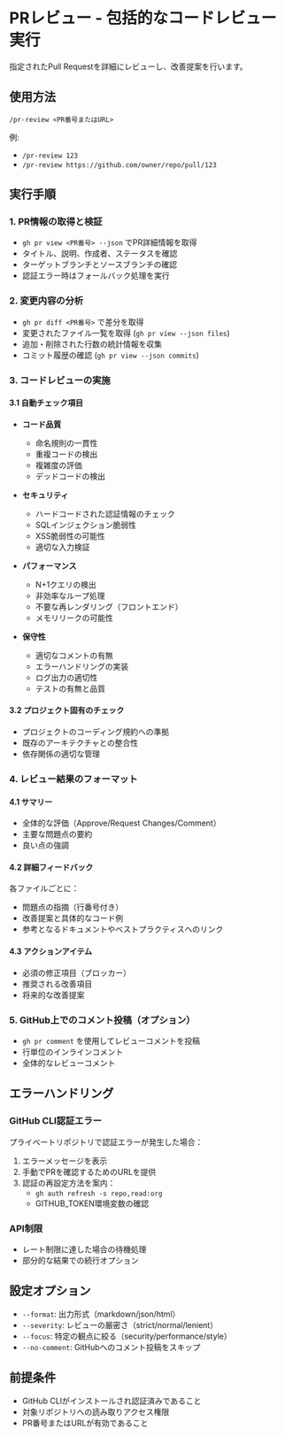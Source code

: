 # PRレビュー - 包括的なコードレビュー実行

指定されたPull Requestを詳細にレビューし、改善提案を行います。

## 使用方法
`/pr-review <PR番号またはURL>`

例:
- `/pr-review 123`
- `/pr-review https://github.com/owner/repo/pull/123`

## 実行手順

### 1. PR情報の取得と検証
- `gh pr view <PR番号> --json` でPR詳細情報を取得
- タイトル、説明、作成者、ステータスを確認
- ターゲットブランチとソースブランチの確認
- 認証エラー時はフォールバック処理を実行

### 2. 変更内容の分析
- `gh pr diff <PR番号>` で差分を取得
- 変更されたファイル一覧を取得 (`gh pr view --json files`)
- 追加・削除された行数の統計情報を収集
- コミット履歴の確認 (`gh pr view --json commits`)

### 3. コードレビューの実施

#### 3.1 自動チェック項目
- **コード品質**
  - 命名規則の一貫性
  - 重複コードの検出
  - 複雑度の評価
  - デッドコードの検出

- **セキュリティ**
  - ハードコードされた認証情報のチェック
  - SQLインジェクション脆弱性
  - XSS脆弱性の可能性
  - 適切な入力検証

- **パフォーマンス**
  - N+1クエリの検出
  - 非効率なループ処理
  - 不要な再レンダリング（フロントエンド）
  - メモリリークの可能性

- **保守性**
  - 適切なコメントの有無
  - エラーハンドリングの実装
  - ログ出力の適切性
  - テストの有無と品質

#### 3.2 プロジェクト固有のチェック
- プロジェクトのコーディング規約への準拠
- 既存のアーキテクチャとの整合性
- 依存関係の適切な管理

### 4. レビュー結果のフォーマット

#### 4.1 サマリー
- 全体的な評価（Approve/Request Changes/Comment）
- 主要な問題点の要約
- 良い点の強調

#### 4.2 詳細フィードバック
各ファイルごとに：
- 問題点の指摘（行番号付き）
- 改善提案と具体的なコード例
- 参考となるドキュメントやベストプラクティスへのリンク

#### 4.3 アクションアイテム
- 必須の修正項目（ブロッカー）
- 推奨される改善項目
- 将来的な改善提案

### 5. GitHub上でのコメント投稿（オプション）
- `gh pr comment` を使用してレビューコメントを投稿
- 行単位のインラインコメント
- 全体的なレビューコメント

## エラーハンドリング

### GitHub CLI認証エラー
プライベートリポジトリで認証エラーが発生した場合：
1. エラーメッセージを表示
2. 手動でPRを確認するためのURLを提供
3. 認証の再設定方法を案内：
   - `gh auth refresh -s repo,read:org`
   - GITHUB_TOKEN環境変数の確認

### API制限
- レート制限に達した場合の待機処理
- 部分的な結果での続行オプション

## 設定オプション
- `--format`: 出力形式（markdown/json/html）
- `--severity`: レビューの厳密さ（strict/normal/lenient）
- `--focus`: 特定の観点に絞る（security/performance/style）
- `--no-comment`: GitHubへのコメント投稿をスキップ

## 前提条件
- GitHub CLIがインストールされ認証済みであること
- 対象リポジトリへの読み取りアクセス権限
- PR番号またはURLが有効であること